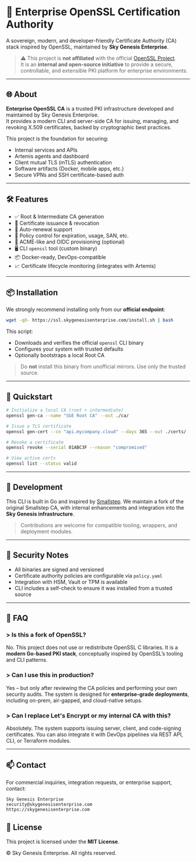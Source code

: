 # 🚀 Enterprise OpenSSL Certification Authority

A sovereign, modern, and developer-friendly Certificate Authority (CA) stack inspired by OpenSSL, maintained by **Sky Genesis Enterprise**.

> ⚠️ This project is **not affiliated** with the official [OpenSSL Project](https://www.openssl.org).  
> It is an **internal and open-source initiative** to provide a secure, controllable, and extensible PKI platform for enterprise environments.

---

## 🌐 About

**Enterprise OpenSSL CA** is a trusted PKI infrastructure developed and maintained by Sky Genesis Enterprise.  
It provides a modern CLI and server-side CA for issuing, managing, and revoking X.509 certificates, backed by cryptographic best practices.

This project is the foundation for securing:

- Internal services and APIs
- Artemis agents and dashboard
- Client mutual TLS (mTLS) authentication
- Software artifacts (Docker, mobile apps, etc.)
- Secure VPNs and SSH certificate-based auth

---

## 🛠️ Features

- ✅ Root & Intermediate CA generation
- 🔐 Certificate issuance & revocation
- 🔄 Auto-renewal support
- 🧩 Policy control for expiration, usage, SAN, etc.
- 📜 ACME-like and OIDC provisioning (optional)
- 🖥️ CLI `openssl` tool (custom binary)
- 📦 Docker-ready, DevOps-compatible
- 📈 Certificate lifecycle monitoring (integrates with Artemis)

---

## 📦 Installation

We strongly recommend installing only from our **official endpoint**:

```bash
wget -qO- https://ssl.skygenesisenterprise.com/install.sh | bash
```

This script:

* Downloads and verifies the official `openssl` CLI binary
* Configures your system with trusted defaults
* Optionally bootstraps a local Root CA

> Do **not** install this binary from unofficial mirrors. Use only the trusted source.

---

## 🚀 Quickstart

```bash
# Initialize a local CA (root + intermediate)
openssl gen-ca --name "SGE Root CA" --out ./ca/

# Issue a TLS certificate
openssl gen-cert --cn "api.mycompany.cloud" --days 365 --out ./certs/

# Revoke a certificate
openssl revoke --serial 01ABC3F --reason "compromised"

# View active certs
openssl list --status valid
```

---

## 🧪 Development

This CLI is built in Go and inspired by [Smallstep](https://github.com/smallstep/certificates).
We maintain a fork of the original Smallstep CA, with internal enhancements and integration into the **Sky Genesis infrastructure**.

> Contributions are welcome for compatible tooling, wrappers, and deployment modules.

---

## 🔐 Security Notes

* All binaries are signed and versioned
* Certificate authority policies are configurable via `policy.yaml`
* Integration with HSM, Vault or TPM is available
* CLI includes a self-check to ensure it was installed from a trusted source

---

## 🙋 FAQ

### > Is this a fork of OpenSSL?

No. This project does not use or redistribute OpenSSL C libraries. It is a **modern Go-based PKI stack**, conceptually inspired by OpenSSL’s tooling and CLI patterns.

### > Can I use this in production?

Yes – but only after reviewing the CA policies and performing your own security audits. The system is designed for **enterprise-grade deployments**, including on-prem, air-gapped, and cloud-native setups.

### > Can I replace Let's Encrypt or my internal CA with this?

Absolutely. The system supports issuing server, client, and code-signing certificates. You can also integrate it with DevOps pipelines via REST API, CLI, or Terraform modules.

---

## 📫 Contact

For commercial inquiries, integration requests, or enterprise support, contact:

```
Sky Genesis Enterprise  
security@skygenesisenterprise.com  
https://skygenesisenterprise.com
```

## 📝 License

This project is licensed under the **MIT License**.

© Sky Genesis Enterprise. All rights reserved.